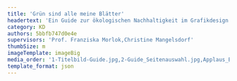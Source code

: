 ```yaml
---
title: 'Grün sind alle meine Blätter'
headertext: 'Ein Guide zur ökologischen Nachhaltigkeit im Grafikdesign'
category: KD
authors: 5bbfb747d0e4e
supervisors: 'Prof. Franziska Morlok,Christine Mangelsdorf'
thumbSize: m
imageTemplate: imageBig
media_order: '1-Titelbild-Guide.jpg,2-Guide_Seitenauswahl.jpg,Applaus_Buchseiten-72dpi.jpg,Applaus_Buchseiten-100dpi.jpg'
template_format: json
---
```


